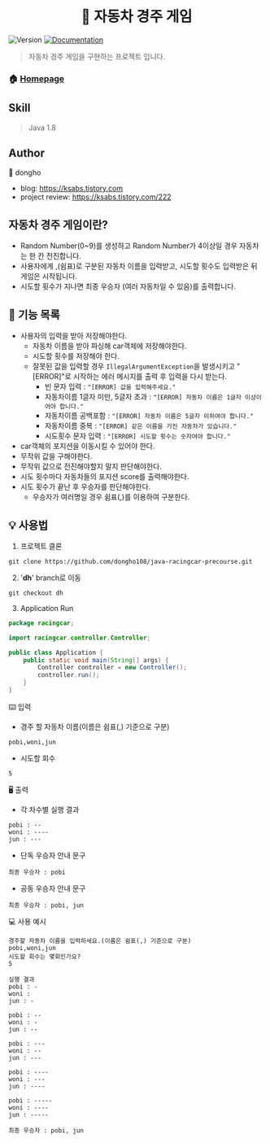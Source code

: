 <h1 align="center"> 🚗 자동차 경주 게임 </h1>
<p>
  <img alt="Version" src="https://img.shields.io/badge/version-1.0-blue.svg?cacheSeconds=2592000" />
  <a href="https://github.com/dongho108/java-racingcar-precourse/tree/dh" target="_blank">
    <img alt="Documentation" src="https://img.shields.io/badge/documentation-yes-brightgreen.svg" />
  </a>
</p>

> 자동차 경주 게임을 구현하는 프로젝트 입니다.

### 🏠 [Homepage](https://github.com/dongho108/java-racingcar-precourse/tree/dh)

## Skill

> Java 1.8 <br>

## Author

👤 dongho

* blog: https://ksabs.tistory.com
* project review: https://ksabs.tistory.com/222

## 자동차 경주 게임이란?

- Random Number(0~9)를 생성하고 Random Number가 4이상일 경우 자동차는 한 칸 전진합니다.
- 사용자에게 ,(쉼표)로 구분된 자동차 이름을 입력받고, 시도할 횟수도 입력받은 뒤 게임은 시작됩니다.
- 시도할 횟수가 지나면 최종 우승자 (여러 자동차일 수 있음)를 출력합니다.

## 🚀 기능 목록

- 사용자의 입력을 받아 저장해야한다.
    - 자동차 이름을 받아 파싱해 car객체에 저장해야한다.
    - 시도할 횟수를 저장해야 한다.
    - 잘못된 값을 입력할 경우 ```IllegalArgumentException```을 발생시키고 "[ERROR]"로 시작하는 에러 메시지를 출력 후 입력을 다시 받는다.
        - 빈 문자 입력 : ```"[ERROR] 값을 입력해주세요."```
        - 자동차이름 1글자 미만, 5글자 초과 : ```"[ERROR] 자동차 이름은 1글자 이상이어야 합니다."```
        - 자동차이름 공백포함 : ```"[ERROR] 자동차 이름은 5글자 이하여야 합니다."```
        - 자동차이름 중복 : ```"[ERROR] 같은 이름을 가진 자동차가 있습니다."```
        - 시도횟수 문자 입력 : ```"[ERROR] 시도할 횟수는 숫자여야 합니다."```
- car객체의 포지션을 이동시킬 수 있어야 한다.
- 무작위 값을 구해야한다.
- 무작위 값으로 전진해야할지 말지 판단해야한다.
- 시도 횟수마다 자동차들의 포지션 score를 출력해야한다.
- 시도 횟수가 끝난 후 우승자를 판단해야한다.
    - 우승자가 여러명일 경우 쉼표(,)를 이용하여 구분한다.

## 💡 사용법

1. 프로젝트 클론

```
git clone https://github.com/dongho108/java-racingcar-precourse.git
```

2. '<b>dh</b>' branch로 이동

```
git checkout dh
```

3. Application Run

```java
package racingcar;

import racingcar.controller.Controller;

public class Application {
	public static void main(String[] args) {
		Controller controller = new Controller();
		controller.run();
	}
}

```

⌨️ 입력

- 경주 할 자동차 이름(이름은 쉼표(,) 기준으로 구분)

```
pobi,woni,jun
```

- 시도할 회수

```
5
```

🖥 출력

- 각 차수별 실행 결과

```
pobi : --
woni : ----
jun : ---
```

- 단독 우승자 안내 문구

```
최종 우승자 : pobi
```

- 공동 우승자 안내 문구

```
최종 우승자 : pobi, jun
```

💻 사용 예시

```
경주할 자동차 이름을 입력하세요.(이름은 쉼표(,) 기준으로 구분)
pobi,woni,jun
시도할 회수는 몇회인가요?
5

실행 결과
pobi : -
woni : 
jun : -

pobi : --
woni : -
jun : --

pobi : ---
woni : --
jun : ---

pobi : ----
woni : ---
jun : ----

pobi : -----
woni : ----
jun : -----

최종 우승자 : pobi, jun

```

